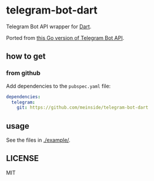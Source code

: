 # telegram-bot-dart

Telegram Bot API wrapper for [Dart](https://www.dartlang.org/).

Ported from [this Go version of Telegram Bot API](https://github.com/meinside/telegram-bot-go).

## how to get

### from github

Add dependencies to the `pubspec.yaml` file:

```yaml
dependencies:
  telegram:
    git: https://github.com/meinside/telegram-bot-dart
```

## usage

See the files in [./example/](https://github.com/meinside/telegram-bot-dart/tree/master/example).

## LICENSE

MIT

